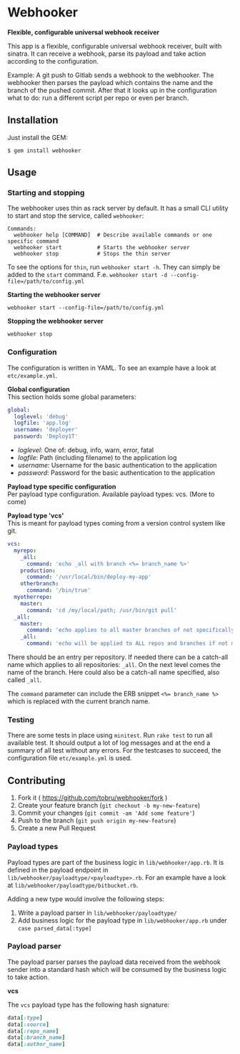 # Webhooker

**Flexible, configurable universal webhook receiver**

This app is a flexible, configurable universal webhook receiver, built with
sinatra.
It can receive a webhook, parse its payload and take action according to the
configuration.

Example: A git push to Gitlab sends a webhook to the webhooker. The webhooker then
parses the payload which contains the name and the branch of the pushed commit.
After that it looks up in the configuration what to do: run a different script per
repo or even per branch.

## Installation

Just install the GEM:

    $ gem install webhooker

## Usage

### Starting and stopping

The webhooker uses thin as rack server by default. It has a small CLI utility
to start and stop the service, called `webhooker`:

```
Commands:
  webhooker help [COMMAND]  # Describe available commands or one specific command
  webhooker start           # Starts the webhooker server
  webhooker stop            # Stops the thin server
```

To see the options for `thin`, run `webhooker start -h`. They can simply be added to the `start` command.
F.e. `webhooker start -d --config-file=/path/to/config.yml`

**Starting the webhooker server**

`webhooker start --config-file=/path/to/config.yml`

**Stopping the webhooker server**

`webhooker stop`

### Configuration

The configuration is written in YAML. To see an example have a look at `etc/example.yml`.

**Global configuration**   
This section holds some global parameters:

```YAML
global:
  loglevel: 'debug'
  logfile: 'app.log'
  username: 'deployer'
  password: 'Deploy1T'
```

* *loglevel*: One of: debug, info, warn, error, fatal
* *logfile*: Path (including filename) to the application log
* *username*: Username for the basic authentication to the application
* *password*: Password for the basic authentication to the application

**Payload type specific configuration**   
Per payload type configuration. Available payload types: vcs. (More to come)

**Payload type 'vcs'**   
This is meant for payload types coming from a version control system like git.

```YAML
vcs:
  myrepo:
    _all:
      command: 'echo _all with branch <%= branch_name %>'
    production:
      command: '/usr/local/bin/deploy-my-app'
    otherbranch:
      command: '/bin/true'
  myotherrepo:
    master:
      command: 'cd /my/local/path; /usr/bin/git pull'
  _all:
    master:
      command: 'echo applies to all master branches of not specifically configured repos'
    _all:
      command: 'echo will be applied to ALL repos and branches if not more specifically configured'
```

There should be an entry per repository. If needed there can be a catch-all name which applies
to all repositories: `_all`. On the next level comes the name of the branch. Here could also be a
catch-all name specified, also called `_all`.

The `command` parameter can include the ERB snippet `<%= branch_name %>` which is replaced with
the current branch name.

### Testing

There are some tests in place using `minitest`. Run `rake test` to run all available test.
It should output a lot of log messages and at the end a summary of all test without any errors.
For the testcases to succeed, the configuration file `etc/example.yml` is used.

## Contributing

1. Fork it ( https://github.com/tobru/webhooker/fork )
2. Create your feature branch (`git checkout -b my-new-feature`)
3. Commit your changes (`git commit -am 'Add some feature'`)
4. Push to the branch (`git push origin my-new-feature`)
5. Create a new Pull Request

### Payload types

Payload types are part of the business logic in `lib/webhooker/app.rb`.
It is defined in the payload endpoint in `lib/webhooker/payloadtype/<payloadtype>.rb`.
For an example have a look at `lib/webhooker/payloadtype/bitbucket.rb`.

Adding a new type would involve the following steps:
1. Write a payload parser in `lib/webhooker/payloadtype/`
1. Add business logic for the payload type in `lib/webhooker/app.rb` under `case parsed_data[:type]`

### Payload parser

The payload parser parses the payload data received from the webhook sender into a standard hash
which will be consumed by the business logic to take action.

**vcs**

The `vcs` payload type has the following hash signature:

```ruby
data[:type]
data[:source]
data[:repo_name]
data[:branch_name]
data[:author_name]
```

